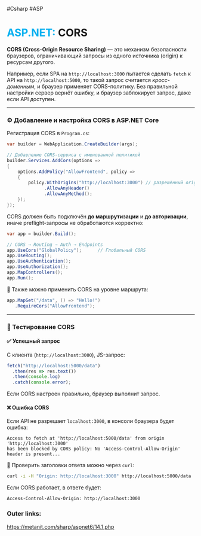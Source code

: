 #Csharp #ASP 
# <font color="#00b0f0">ASP.NET:</font> CORS

**CORS (Cross-Origin Resource Sharing)** — это механизм безопасности браузеров, ограничивающий запросы из одного источника (origin) к ресурсам другого.

Например, если SPA на `http://localhost:3000` пытается сделать `fetch` к API на `http://localhost:5000`, то такой запрос считается _кросс-доменным_, и браузер применяет CORS-политику. Без правильной настройки сервер вернёт ошибку, и браузер заблокирует запрос, даже если API доступен.

---

### ⚙️ Добавление и настройка CORS в ASP.NET Core

Регистрация CORS в `Program.cs`:
```csharp
var builder = WebApplication.CreateBuilder(args);

// Добавление CORS-сервиса с именованной политикой
builder.Services.AddCors(options =>
{
    options.AddPolicy("AllowFrontend", policy =>
    {
        policy.WithOrigins("http://localhost:3000") // разрешённый origin
              .AllowAnyHeader()
              .AllowAnyMethod();
    });
});
```

CORS должен быть подключён **до маршрутизации** и **до авторизации**, иначе preflight-запросы не обработаются корректно:
```csharp
var app = builder.Build();

// CORS → Routing → Auth → Endpoints
app.UseCors("GlobalPolicy");      // Глобальный CORS
app.UseRouting();
app.UseAuthentication();
app.UseAuthorization();
app.MapControllers();
app.Run();
```

📌 Также можно применить CORS на уровне маршрута:

```csharp
app.MapGet("/data", () => "Hello!")
   .RequireCors("AllowFrontend");
```

---

### 🧪 Тестирование CORS

#### ✅ Успешный запрос
С клиента (`http://localhost:3000`), JS-запрос:
```javascript
fetch("http://localhost:5000/data")
  .then(res => res.text())
  .then(console.log)
  .catch(console.error);
```
Если CORS настроен правильно, браузер выполнит запрос.

#### ❌ Ошибка CORS
Если API не разрешает `localhost:3000`, в консоли браузера будет ошибка:
```
Access to fetch at 'http://localhost:5000/data' from origin 'http://localhost:3000'
has been blocked by CORS policy: No 'Access-Control-Allow-Origin' header is present...
```

📍 Проверить заголовки ответа можно через `curl`:
```bash
curl -i -H "Origin: http://localhost:3000" http://localhost:5000/data
```
Если CORS работает, в ответе будет:
```
Access-Control-Allow-Origin: http://localhost:3000
```

### Outer links:
https://metanit.com/sharp/aspnet6/14.1.php